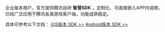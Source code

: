 企业版本用户，官方提供腾讯自研 **智营SDK** ，定制化、可直接嵌入APP内调用，已经广泛应用于腾讯各类游戏客户端，功能成熟稳定。

具体可参考以下文档：
[iOS版本 SDK >>](/document/product/379/6469)
[Android版本 SDK >>](/document/product/379/6470)
